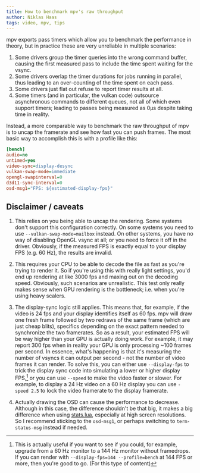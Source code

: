 ```yaml
---
title: How to benchmark mpv's raw throughput
author: Niklas Haas
tags: video, mpv, tips
---
```


mpv exports pass timers which allow you to benchmark the performance in
theory, but in practice these are very unreliable in multiple scenarios:

1. Some drivers group the timer queries into the wrong command buffer, causing
   the first measured pass to include the time spent waiting for the vsync.
2. Some drivers overlap the timer durations for jobs running in parallel, thus
   leading to an over-counting of the time spent on each pass.
3. Some drivers just flat out refuse to report timer results at all.
4. Some timers (and in particular, the vulkan code) outsource asynchronous
   commands to different queues, not all of which even support timers; leading
   to passes being measured as 0μs despite taking time in reality.

Instead, a more comparable way to benchmark the raw throughput of mpv is to
uncap the framerate and see how fast you can push frames. The most basic way
to accomplish this is with a profile like this:

```ini
[bench]
audio=no
untimed=yes
video-sync=display-desync
vulkan-swap-mode=immediate
opengl-swapinterval=0
d3d11-sync-interval=0
osd-msg1="FPS: ${estimated-display-fps}"
```

## Disclaimer / caveats

1. This relies on you being able to uncap the rendering. Some systems don't
   support this configuration correctly. On some systems you need to use
   `--vulkan-swap-mode=mailbox` instead. On other systems, you have no way of
   disabling OpenGL vsync at all; or you need to force it off in the driver.
   Obviously, if the measured FPS is exactly equal to your display FPS (e.g.
   60 Hz), the results are invalid.

2. This requires your CPU to be able to decode the file as fast as you're
   trying to render it. So if you're using this with really light settings,
   you'd end up rendering at like 3000 fps and maxing out on the decoding
   speed. Obviously, such scenarios are unrealistic. This test only really
   makes sense when GPU rendering is the bottleneck; i.e. when you're using
   heavy scalers.

3. The display-sync logic still applies. This means that, for example, if the
   video is 24 fps and your display identifies itself as 60 fps. mpv will draw
   one fresh frame followed by two redraws of the same frame (which are just
   cheap blits), specifics depending on the exact pattern needed to
   synchronize the two framerates. So as a result, your estimated FPS will be
   way higher than your GPU is actually doing work. For example, it may report
   300 fps when in reality your GPU is only processing ~100 frames per second.
   In essence, what's happening is that it's measuring the number of vsyncs it
   can output per second - not the number of video frames it can render. To
   solve this, you can either use `--display-fps` to trick the display sync code
   into simulating a lower or higher display FPS,[^displayfps] or you can use
   `--speed` to make the video faster or slower. For example, to display
   a 24 Hz video on a 60 Hz display you can use `-speed 2.5` to lock the video
   framerate to the display framerate.

4. Actually drawing the OSD can cause the performance to decrease. Although
   in this case, the difference shouldn't be that big, it makes a big
   difference when using [stats.lua](https://github.com/Argon-/mpv-stats),
   especially at high screen resolutions. So I recommend sticking to the
   `osd-msg1`, or perhaps switching to `term-status-msg` instead if needed.

[^displayfps]: This is actually useful if you want to see if you could, for
example, upgrade from a 60 Hz monitor to a 144 Hz monitor without framedrops.
If you can render with `--display-fps=144 --profile=bench` at 144 FPS or more,
then you're good to go. (For this type of content)
